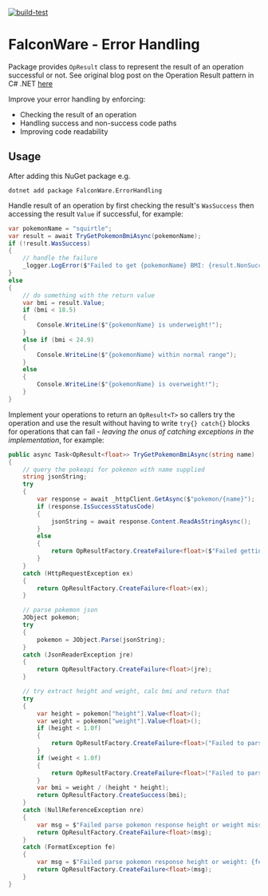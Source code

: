 [![build-test](https://github.com/markmnl/opresult/actions/workflows/build-test.yml/badge.svg)](https://github.com/markmnl/opresult/actions/workflows/build-test.yml)

# FalconWare - Error Handling

Package provides `OpResult` class to represent the result of an operation successful or not. See original blog post on the Operation Result pattern in C# .NET [here](https://www.codeproject.com/Articles/1022462/Error-Handling-in-SOLID-Csharp-NET-The-Operation-R)

Improve your error handling by enforcing:

* Checking the result of an operation
* Handling success and non-success code paths
* Improving code readability

## Usage

After adding this NuGet package e.g.

```
dotnet add package FalconWare.ErrorHandling
```

Handle result of an operation by first checking the result's `WasSuccess` then accessing the result `Value` if successful, for example:

```C#
var pokemonName = "squirtle";
var result = await TryGetPokemonBmiAsync(pokemonName);
if (!result.WasSuccess)
{
    // handle the failure
    _logger.LogError($"Failed to get {pokemonName} BMI: {result.NonSuccessMessage}");
}
else
{
    // do something with the return value
    var bmi = result.Value;
    if (bmi < 18.5)
    {
        Console.WriteLine($"{pokemonName} is underweight!");
    }
    else if (bmi < 24.9)
    {
        Console.WriteLine($"{pokemonName} within normal range");
    }
    else
    {
        Console.WriteLine($"{pokemonName} is overweight!");        
    }
}
```

Implement your operations to return an `OpResult<T>` so callers try the operation and use the result without having to write `try{} catch{}` blocks for operations that can fail - _leaving the onus of catching exceptions in the implementation_, for example:

```C#
public async Task<OpResult<float>> TryGetPokemonBmiAsync(string name)
{
    // query the pokeapi for pokemon with name supplied
    string jsonString;
    try
    {
        var response = await _httpClient.GetAsync($"pokemon/{name}");
        if (response.IsSuccessStatusCode)
        {
            jsonString = await response.Content.ReadAsStringAsync();
        }
        else
        {
            return OpResultFactory.CreateFailure<float>($"Failed getting pokemon '{name}', HTTP status code: {response.StatusCode}");
        }
    }
    catch (HttpRequestException ex) 
    {
        return OpResultFactory.CreateFailure<float>(ex);
    }

    // parse pokemon json
    JObject pokemon;
    try
    {
        pokemon = JObject.Parse(jsonString);
    }
    catch (JsonReaderException jre)
    {
        return OpResultFactory.CreateFailure<float>(jre);
    }

    // try extract height and weight, calc bmi and return that
    try
    {
        var height = pokemon["height"].Value<float>();
        var weight = pokemon["weight"].Value<float>();
        if (height < 1.0f)
        {
            return OpResultFactory.CreateFailure<float>("Failed to parse pokemon - height cannot be less than 1");
        }
        if (weight < 1.0f)
        {
            return OpResultFactory.CreateFailure<float>("Failed to parse pokemon - weight cannot be less than 1");
        }
        var bmi = weight / (height * height);
        return OpResultFactory.CreateSuccess(bmi);
    }
    catch (NullReferenceException nre)
    {
        var msg = $"Failed parse pokemon response height or weight missing: {nre.Message}";
        return OpResultFactory.CreateFailure<float>(msg);
    }
    catch (FormatException fe) 
    {
        var msg = $"Failed parse pokemon response height or weight: {fe.Message}";
        return OpResultFactory.CreateFailure<float>(msg);
    }
}
```
